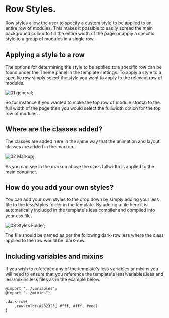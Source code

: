 

Row Styles.
====

Row styles allow the user to specify a custom style to be applied to an entire row of modules. This makes it possible to easily spread the main background colour to fill the entire width of the page or apply a specific style to a group of modules in a single row.

Applying a style to a row
---
The options for determining the style to be applied to a specific row can be found under the Theme panel in the template settings. To apply a style to a specific row simply select the style you want to apply to the relevant row of modules.

![01 general](http://localhost:8888/builder/joomla-template/data/venture/images/row-styles/row-style-options.jpg);


So for instance if you wanted to make the top row of module stretch to the full width of the page then you would select the fullwidth option for the top row of modules.

Where are the classes added?
---
The classes are added here in the same way that the animation and layout classes are added in the markup.

![02 Markup](http://localhost:8888/builder/joomla-template/data/venture/images/row-styles/row-style-markup.png);

As you can see in the markup above the class fullwidth is applied to the main container.

How do you add your own styles?
---
You can add your own styles to the drop down by simply adding your less file to the less/styles folder in the template. By adding a file here it is automatically included in the template's less compiler and compiled into your css file.

![03 Styles Folder](http://localhost:8888/builder/joomla-template/data/venture/images/row-styles/styles-folder.png);

The file should be named as per the following dark-row.less where the class applied to the row would be .dark-row.


Including variables and mixins
---
If you wish to reference any of the template's less variables or mixins you will need to ensure that you reference the template's less/variables.less and less/mixins.less files as in the example below.

	@import "../variables";
	@import "../mixins";

	.dark-row{
		.row-color(#232323, #fff, #fff, #eee)
	}